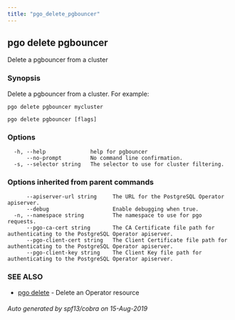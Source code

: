 ```yaml
---
title: "pgo_delete_pgbouncer"
---
```

## pgo delete pgbouncer

Delete a pgbouncer from a cluster

### Synopsis

Delete a pgbouncer from a cluster. For example:

	pgo delete pgbouncer mycluster

```
pgo delete pgbouncer [flags]
```

### Options

```
  -h, --help              help for pgbouncer
      --no-prompt         No command line confirmation.
  -s, --selector string   The selector to use for cluster filtering.
```

### Options inherited from parent commands

```
      --apiserver-url string     The URL for the PostgreSQL Operator apiserver.
      --debug                    Enable debugging when true.
  -n, --namespace string         The namespace to use for pgo requests.
      --pgo-ca-cert string       The CA Certificate file path for authenticating to the PostgreSQL Operator apiserver.
      --pgo-client-cert string   The Client Certificate file path for authenticating to the PostgreSQL Operator apiserver.
      --pgo-client-key string    The Client Key file path for authenticating to the PostgreSQL Operator apiserver.
```

### SEE ALSO

* [pgo delete](/operatorcli/cli/pgo_delete/)	 - Delete an Operator resource

###### Auto generated by spf13/cobra on 15-Aug-2019
